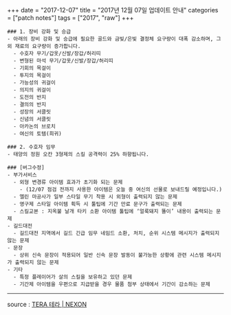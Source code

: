 +++
date = "2017-12-07"
title = "2017년 12월 07일 업데이트 안내"
categories = ["patch notes"]
tags = ["2017", "raw"]
+++

```
### 1. 장비 강화 및 승급
- 아래의 장비 강화 및 승급에 필요한 골드와 금빛/은빛 결정체 요구량이 대폭 감소하며, 그 외 재료의 요구량이 증가합니다.
  - 수호자 무기/갑옷/신발/장갑/허리띠
  - 변형된 마석 무기/갑옷/신발/장갑/허리띠
  - 기회의 목걸이
  - 투지의 목걸이
  - 가능성의 귀걸이
  - 의지의 귀걸이
  - 도전의 반지
  - 결의의 반지
  - 성장의 서클릿
  - 신념의 서클릿
  - 아카논의 브로치
  - 여신의 토템(희귀)

### 2. 수호자 임무
- 태양의 정원 오칸 3형제의 스킬 공격력이 25% 하향됩니다.

### [버그수정]
- 부가서비스
  - 외형 변경류 아이템 효과가 초기화 되는 문제
    - (12/07 점검 전까지 사용한 아이템은 오늘 중 여신의 선물로 보내드릴 예정입니다.)
  - 엘린 마공사가 일부 스타일 무기 착용 시 외형이 출력되지 않는 문제
  - 영구제 스타일 아이템 획득 시 툴팁에 기간 만료 문구가 출력되는 문제
  - 스킬교본 : 지옥불 날개 타키 소환 아이템 툴팁에 ‘얼룩돼지 똘이’ 내용이 출력되는 문제
- 길드대전
  - 길드대전 지역에서 길드 긴급 임무 네임드 소환, 처치, 순위 시스템 메시지가 출력되지 않는 문제
- 문장
  - 상위 신속 문장이 적용되어 일반 신속 문장 발동이 불가능한 상황에 관련 시스템 메시지가 출력되지 않는 문제
- 기타
  - 특정 플레이어가 살의 스킬을 보유하고 있던 문제
  - 기간제 아이템을 우편으로 지급받을 경우 물품 첨부 상태에서 기간이 감소하는 문제
```

----

source : [TERA 테라 | NEXON](http://tera.nexon.com/news/update/view.aspx?n4articlesn=309)
